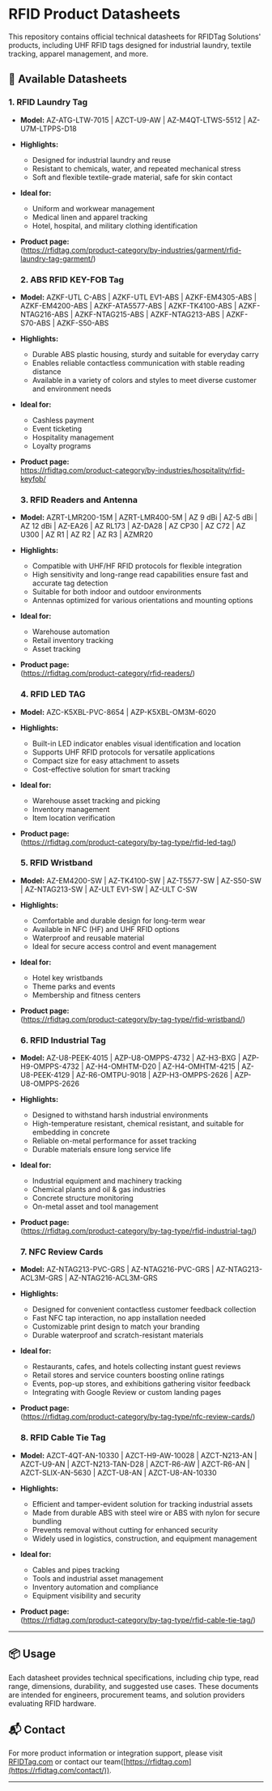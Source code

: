 # RFID Product Datasheets

This repository contains official technical datasheets for RFIDTag Solutions' products, including UHF RFID tags designed for industrial laundry, textile tracking, apparel management, and more.

## 📄 Available Datasheets

### 1. RFID Laundry Tag

- **Model:** AZ-ATG-LTW-7015 | AZCT-U9-AW | AZ-M4QT-LTWS-5512 | AZ-U7M-LTPPS-D18
- **Highlights:**  
  - Designed for industrial laundry and reuse 
  - Resistant to chemicals, water, and repeated mechanical stress 
  - Soft and flexible textile-grade material, safe for skin contact 
- **Ideal for:**  
  - Uniform and workwear management
  - Medical linen and apparel tracking 
  - Hotel, hospital, and military clothing identification
- **Product page:**  
  (https://rfidtag.com/product-category/by-industries/garment/rfid-laundry-tag-garment/)

  ### 2. ABS RFID KEY-FOB Tag

- **Model:** AZKF-UTL C-ABS | AZKF-UTL EV1-ABS | AZKF-EM4305-ABS | AZKF-EM4200-ABS | AZKF-ATA5577-ABS | AZKF-TK4100-ABS | AZKF-NTAG216-ABS | AZKF-NTAG215-ABS | AZKF-NTAG213-ABS | AZKF-S70-ABS | AZKF-S50-ABS
- **Highlights:**  
  - Durable ABS plastic housing, sturdy and suitable for everyday carry  
  - Enables reliable contactless communication with stable reading distance  
  - Available in a variety of colors and styles to meet diverse customer and environment needs  
- **Ideal for:**  
  - Cashless payment 
  - Event ticketing  
  - Hospitality management
  - Loyalty programs 
- **Product page:**  
 https://rfidtag.com/product-category/by-industries/hospitality/rfid-keyfob/

  ### 3. RFID Readers and Antenna
- **Model:** AZRT-LMR200-15M | AZRT-LMR400-5M | AZ 9 dBi | AZ-5 dBi | AZ 12 dBi | AZ-EA26 | AZ RL173 | AZ-DA28 | AZ CP30 | AZ C72 | AZ U300 | AZ R1 | AZ R2 | AZ R3 | AZMR20 
- **Highlights:**  
  - Compatible with UHF/HF RFID protocols for flexible integration
  - High sensitivity and long-range read capabilities ensure fast and accurate tag detection 
  - Suitable for both indoor and outdoor environments
  - Antennas optimized for various orientations and mounting options
- **Ideal for:**  
  - Warehouse automation
  - Retail inventory tracking 
  - Asset tracking
- **Product page:**  
(https://rfidtag.com/product-category/rfid-readers/)

  ### 4. RFID LED TAG 
- **Model:** AZC-K5XBL-PVC-8654 | AZP-K5XBL-OM3M-6020
- **Highlights:**  
  - Built-in LED indicator enables visual identification and location
  - Supports UHF RFID protocols for versatile applications
  - Compact size for easy attachment to assets
  - Cost-effective solution for smart tracking
- **Ideal for:**  
  - Warehouse asset tracking and picking
  - Inventory management
  - Item location verification
- **Product page:**  
(https://rfidtag.com/product-category/by-tag-type/rfid-led-tag/)

  ### 5. RFID Wristband
- **Model:** AZ-EM4200-SW | AZ-TK4100-SW | AZ-T5577-SW | AZ-S50-SW | AZ-NTAG213-SW | AZ-ULT EV1-SW | AZ-ULT C-SW
- **Highlights:**  
  - Comfortable and durable design for long-term wear
  - Available in NFC (HF) and UHF RFID options
  - Waterproof and reusable material
  - Ideal for secure access control and event management
- **Ideal for:**  
  - Hotel key wristbands
  - Theme parks and events
  - Membership and fitness centers
- **Product page:**  
(https://rfidtag.com/product-category/by-tag-type/rfid-wristband/)

  ### 6. RFID Industrial Tag
- **Model:** AZ-U8-PEEK-4015 | AZP-U8-OMPPS-4732 | AZ-H3-BXG | AZP-H9-OMPPS-4732 | AZ-H4-OMHTM-D20 | AZ-H4-OMHTM-4215 | AZ-U8-PEEK-4129 | AZ-R6-OMTPU-9018 | AZP-H3-OMPPS-2626 | AZP-U8-OMPPS-2626
- **Highlights:**  
  - Designed to withstand harsh industrial environments
  - High-temperature resistant, chemical resistant, and suitable for embedding in concrete
  - Reliable on-metal performance for asset tracking
  - Durable materials ensure long service life
- **Ideal for:**  
  - Industrial equipment and machinery tracking
  - Chemical plants and oil & gas industries
  - Concrete structure monitoring
  - On-metal asset and tool management
- **Product page:**  
(https://rfidtag.com/product-category/by-tag-type/rfid-industrial-tag/)

  ### 7. NFC Review Cards
- **Model:** AZ-NTAG213-PVC-GRS | AZ-NTAG216-PVC-GRS | AZ-NTAG213-ACL3M-GRS | AZ-NTAG216-ACL3M-GRS
- **Highlights:**  
  - Designed for convenient contactless customer feedback collection
  - Fast NFC tap interaction, no app installation needed
  - Customizable print design to match your branding
  - Durable waterproof and scratch-resistant materials
- **Ideal for:**  
  - Restaurants, cafes, and hotels collecting instant guest reviews
  - Retail stores and service counters boosting online ratings
  - Events, pop-up stores, and exhibitions gathering visitor feedback
  - Integrating with Google Review or custom landing pages
- **Product page:**  
(https://rfidtag.com/product-category/by-tag-type/nfc-review-cards/)

  ### 8. RFID Cable Tie Tag
- **Model:** AZCT-4QT-AN-10330 | AZCT-H9-AW-10028 | AZCT-N213-AN | AZCT-U9-AN | AZCT-N213-TAN-D28 | AZCT-R6-AW | AZCT-R6-AN | AZCT-SLIX-AN-5630 | AZCT-U8-AN | AZCT-U8-AN-10330
- **Highlights:**  
  - Efficient and tamper-evident solution for tracking industrial assets
  - Made from durable ABS with steel wire or ABS with nylon for secure bundling
  - Prevents removal without cutting for enhanced security
  - Widely used in logistics, construction, and equipment management
- **Ideal for:**  
  - Cables and pipes tracking
  - Tools and industrial asset management
  - Inventory automation and compliance
  - Equipment visibility and security
- **Product page:**  
(https://rfidtag.com/product-category/by-tag-type/rfid-cable-tie-tag/)


---

## 📦 Usage

Each datasheet provides technical specifications, including chip type, read range, dimensions, durability, and suggested use cases. These documents are intended for engineers, procurement teams, and solution providers evaluating RFID hardware.


## 📬 Contact

For more product information or integration support, please visit [RFIDTag.com](https://rfidtag.com) or contact our team([https://rfidtag.com](https://rfidtag.com/contact/)).

---
